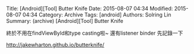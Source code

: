 Title: [Android][Tool] Butter Knife
Date: 2015-08-07 04:34
Modified: 2015-08-07 04:34
Category: Archive
Tags: [android]
Authors: Solring Lin
Summary: (archive) [Android][Tool] Butter Knife


終於不用在findViewById和type casting啦~
還有listener binder
先記錄一下

http://jakewharton.github.io/butterknife/

